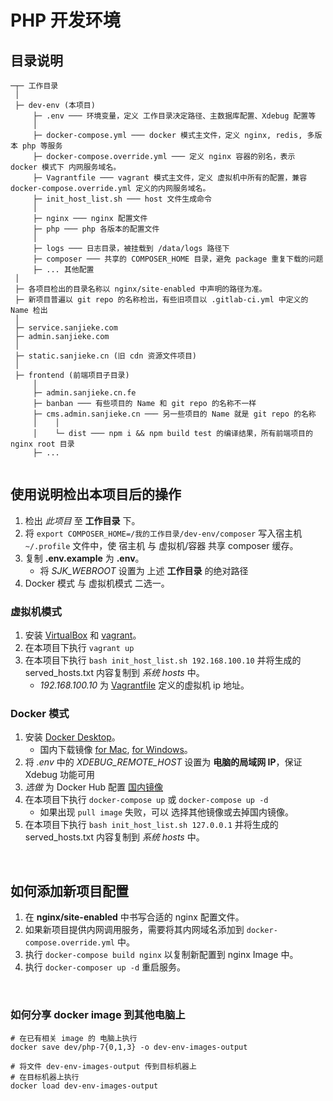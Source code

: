 # PHP 开发环境

## 目录说明
```
─┬─ 工作目录
 │
 ├─ dev-env (本项目)
     ├─ .env ─── 环境变量，定义 工作目录决定路径、主数据库配置、Xdebug 配置等
     │
     ├─ docker-compose.yml ─── docker 模式主文件，定义 nginx, redis, 多版本 php 等服务
     ├─ docker-compose.override.yml ─── 定义 nginx 容器的别名，表示 docker 模式下 内网服务域名。
     ├─ Vagrantfile ─── vagrant 模式主文件，定义 虚拟机中所有的配置，兼容 docker-compose.override.yml 定义的内网服务域名。
     ├─ init_host_list.sh ─── host 文件生成命令
     │
     ├─ nginx ─── nginx 配置文件
     ├─ php ─── php 各版本的配置文件
     │ 
     ├─ logs ─── 日志目录，被挂载到 /data/logs 路径下
     ├─ composer ─── 共享的 COMPOSER_HOME 目录，避免 package 重复下载的问题
     ├─ ... 其他配置
 │
 ├─ 各项目检出的目录名称以 nginx/site-enabled 中声明的路径为准。
 ├─ 新项目普遍以 git repo 的名称检出，有些旧项目以 .gitlab-ci.yml 中定义的 Name 检出
 │
 ├─ service.sanjieke.com
 ├─ admin.sanjieke.com
 │
 ├─ static.sanjieke.cn (旧 cdn 资源文件项目)
 │
 ├─ frontend (前端项目子目录)
     │ 
     ├─ admin.sanjieke.cn.fe
     ├─ banban ─── 有些项目的 Name 和 git repo 的名称不一样
     ├─ cms.admin.sanjieke.cn ─── 另一些项目的 Name 就是 git repo 的名称
     │    │
     │    └─ dist ─── npm i && npm build test 的编译结果，所有前端项目的 nginx root 目录
     ├─ ...
            
```

## 使用说明检出本项目后的操作
1. 检出 *此项目* 至 **工作目录** 下。
2. 将 `export COMPOSER_HOME=/我的工作目录/dev-env/composer` 写入宿主机 `~/.profile` 文件中，使 宿主机 与 虚拟机/容器 共享 composer 缓存。
3. 复制 **.env.example** 为 **.env**。
    - 将 *SJK_WEBROOT* 设置为 上述 **工作目录** 的绝对路径
4. Docker 模式 与 虚拟机模式 二选一。

### 虚拟机模式
1. 安装 [VirtualBox](https://www.virtualbox.org/) 和 [vagrant](https://www.vagrantup.com/)。
2. 在本项目下执行 `vagrant up`
3. 在本项目下执行 `bash init_host_list.sh 192.168.100.10` 并将生成的 served_hosts.txt 内容复制到 *系统 hosts* 中。
    - *192.168.100.10* 为 [Vagrantfile](Vagrantfile#L47) 定义的虚拟机 ip 地址。

### Docker 模式
1. 安装 [Docker Desktop](https://www.docker.com/products/docker-desktop)。
    - 国内下载镜像 [for Mac](http://mirrors.aliyun.com/docker-toolbox/mac/docker-for-mac/stable/), [for Windows](http://mirrors.aliyun.com/docker-toolbox/windows/docker-for-windows/stable/)。
2. 将 *.env* 中的 *XDEBUG_REMOTE_HOST* 设置为 **电脑的局域网 IP**，保证 Xdebug 功能可用
3. *选做* 为 Docker Hub 配置 [国内镜像](https://github.com/yeasy/docker_practice/blob/master/install/mirror.md)
4. 在本项目下执行 `docker-compose up` 或 `docker-compose up -d`
    - 如果出现 `pull image` 失败，可以 选择其他镜像或去掉国内镜像。
5. 在本项目下执行 `bash init_host_list.sh 127.0.0.1` 并将生成的 served_hosts.txt 内容复制到 *系统 hosts* 中。

<br>

## 如何添加新项目配置
1. 在 **nginx/site-enabled** 中书写合适的 nginx 配置文件。
2. 如果新项目提供内网调用服务，需要将其内网域名添加到 `docker-compose.override.yml` 中。
3. 执行 `docker-compose build nginx` 以复制新配置到 nginx Image 中。
4. 执行 `docker-composer up -d` 重启服务。

<br>

### 如何分享 docker image 到其他电脑上
```shell script
# 在已有相关 image 的 电脑上执行
docker save dev/php-7{0,1,3} -o dev-env-images-output

# 将文件 dev-env-images-output 传到目标机器上
# 在目标机器上执行
docker load dev-env-images-output
```
